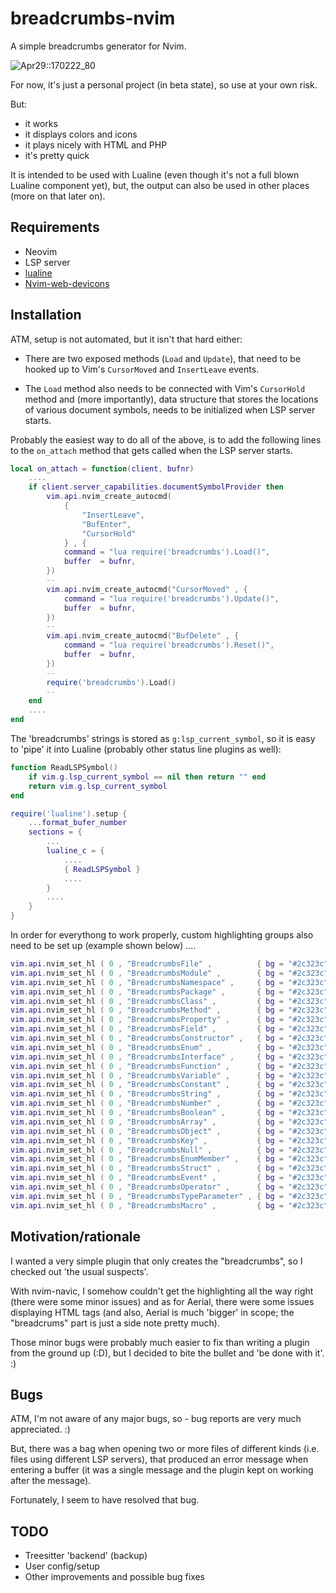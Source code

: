# breadcrumbs-nvim

A simple breadcrumbs generator for Nvim.

![Apr29::170222_80](https://user-images.githubusercontent.com/39658013/235310933-048ccff0-270d-4c64-98f0-eeb489ed4abf.png)

For now, it's just a personal project (in beta state), so use at your own risk.

But:

- it works
- it displays colors and icons
- it plays nicely with HTML and PHP
- it's pretty quick

It is intended to be used with Lualine (even though it's not a full blown Lualine component yet), but, the output can also be used in other places (more on that later on).

## Requirements

- Neovim
- LSP server
- [lualine](https://github.com/nvim-lualine/lualine.nvim)
- [Nvim-web-devicons](https://github.com/nvim-tree/nvim-web-devicons)

## Installation

ATM, setup is not automated, but it isn't that hard either:

- There are two exposed methods (`Load` and `Update`), that need to be hooked up to Vim's `CursorMoved` and `InsertLeave` events.

- The `Load` method also needs to be connected with Vim's `CursorHold` method and (more importantly), data structure that stores the locations of various document symbols, needs to be initialized when LSP server starts.

Probably the easiest way to do all of the above, is to add the following lines to the `on_attach` method that gets called when the LSP server starts.

```lua
local on_attach = function(client, bufnr)
	....
	if client.server_capabilities.documentSymbolProvider then
		vim.api.nvim_create_autocmd(
			{
				"InsertLeave",
				"BufEnter",
				"CursorHold"
			} , {
			command = "lua require('breadcrumbs').Load()",
			buffer  = bufnr,
		})
		--
		vim.api.nvim_create_autocmd("CursorMoved" , {
			command = "lua require('breadcrumbs').Update()",
			buffer  = bufnr,
		})
		--
		vim.api.nvim_create_autocmd("BufDelete" , {
			command = "lua require('breadcrumbs').Reset()",
			buffer  = bufnr,
		})
		--
		require('breadcrumbs').Load()
		--
   	end
	....
end
```

The 'breadcrumbs' strings is stored as `g:lsp_current_symbol`, so it is easy to 'pipe' it into Lualine (probably other status line plugins as well):

```lua
function ReadLSPSymbol()
	if vim.g.lsp_current_symbol == nil then return "" end
	return vim.g.lsp_current_symbol
end

require('lualine').setup {
	...format_bufer_number
	sections = {
		...
		lualine_c = {
			....
			{ ReadLSPSymbol }
			....
		}
		....
	}
}
```

In order for everythong to work properly, custom highlighting groups also need to be set up (example shown below) ....

```lua
vim.api.nvim_set_hl ( 0 , "BreadcrumbsFile" ,          { bg = "#2c323c" , fg = "#7fc29b" } )
vim.api.nvim_set_hl ( 0 , "BreadcrumbsModule" ,        { bg = "#2c323c" , fg = "#7fc29b" } )
vim.api.nvim_set_hl ( 0 , "BreadcrumbsNamespace" ,     { bg = "#2c323c" , fg = "#80a0f0" } )
vim.api.nvim_set_hl ( 0 , "BreadcrumbsPackage" ,       { bg = "#2c323c" , fg = "#80a0f0" } )
vim.api.nvim_set_hl ( 0 , "BreadcrumbsClass" ,         { bg = "#2c323c" , fg = "#f0a080" } )
vim.api.nvim_set_hl ( 0 , "BreadcrumbsMethod" ,        { bg = "#2c323c" , fg = "#80a0f0" } )
vim.api.nvim_set_hl ( 0 , "BreadcrumbsProperty" ,      { bg = "#2c323c" , fg = "#80a0f0" } )
vim.api.nvim_set_hl ( 0 , "BreadcrumbsField" ,         { bg = "#2c323c" , fg = "#80a0f0" } )
vim.api.nvim_set_hl ( 0 , "BreadcrumbsConstructor" ,   { bg = "#2c323c" , fg = "#80a0f0" } )
vim.api.nvim_set_hl ( 0 , "BreadcrumbsEnum" ,          { bg = "#2c323c" , fg = "#80a0f0" } )
vim.api.nvim_set_hl ( 0 , "BreadcrumbsInterface" ,     { bg = "#2c323c" , fg = "#80a0f0" } )
vim.api.nvim_set_hl ( 0 , "BreadcrumbsFunction" ,      { bg = "#2c323c" , fg = "#80a0f0" } )
vim.api.nvim_set_hl ( 0 , "BreadcrumbsVariable" ,      { bg = "#2c323c" , fg = "#80a0f0" } )
vim.api.nvim_set_hl ( 0 , "BreadcrumbsConstant" ,      { bg = "#2c323c" , fg = "#80a0f0" } )
vim.api.nvim_set_hl ( 0 , "BreadcrumbsString" ,        { bg = "#2c323c" , fg = "#80a0f0" } )
vim.api.nvim_set_hl ( 0 , "BreadcrumbsNumber" ,        { bg = "#2c323c" , fg = "#f49fbc" } )
vim.api.nvim_set_hl ( 0 , "BreadcrumbsBoolean" ,       { bg = "#2c323c" , fg = "#b480f0" } )
vim.api.nvim_set_hl ( 0 , "BreadcrumbsArray" ,         { bg = "#2c323c" , fg = "#c0d0f7" } )
vim.api.nvim_set_hl ( 0 , "BreadcrumbsObject" ,        { bg = "#2c323c" , fg = "#80a0f0" } )
vim.api.nvim_set_hl ( 0 , "BreadcrumbsKey" ,           { bg = "#2c323c" , fg = "#80a0f0" } )
vim.api.nvim_set_hl ( 0 , "BreadcrumbsNull" ,          { bg = "#2c323c" , fg = "#80a0f0" } )
vim.api.nvim_set_hl ( 0 , "BreadcrumbsEnumMember" ,    { bg = "#2c323c" , fg = "#80a0f0" } )
vim.api.nvim_set_hl ( 0 , "BreadcrumbsStruct" ,        { bg = "#2c323c" , fg = "#f49fbc" } )
vim.api.nvim_set_hl ( 0 , "BreadcrumbsEvent" ,         { bg = "#2c323c" , fg = "#80a0f0" } )
vim.api.nvim_set_hl ( 0 , "BreadcrumbsOperator" ,      { bg = "#2c323c" , fg = "#80a0f0" } )
vim.api.nvim_set_hl ( 0 , "BreadcrumbsTypeParameter" , { bg = "#2c323c" , fg = "#80a0f0" } )
vim.api.nvim_set_hl ( 0 , "BreadcrumbsMacro" ,         { bg = "#2c323c" , fg = "#80a0f0" } )
```

## Motivation/rationale

I wanted a very simple plugin that only creates the "breadcrumbs", so I checked out 'the usual suspects'.

With nvim-navic, I somehow couldn't get the highlighting all the way right (there were some minor issues) and as for Aerial, there were some issues displaying HTML tags (and also, Aerial is much 'bigger' in scope; the "breadcrums" part is just a side note pretty much).

Those minor bugs were probably much easier to fix than writing a plugin from the ground up (:D), but I decided to bite the bullet and 'be done with it'. :)

## Bugs

ATM, I'm not aware of any major bugs, so - bug reports are very much appreciated. :)

But, there was a bag when opening two or more files of different kinds (i.e. files using different LSP servers), that produced an error message when entering a buffer (it was a single message and the plugin kept on working after the message).

Fortunately, I seem to have resolved that bug.

## TODO

- Treesitter 'backend' (backup)
- User config/setup
- Other improvements and possible bug fixes
